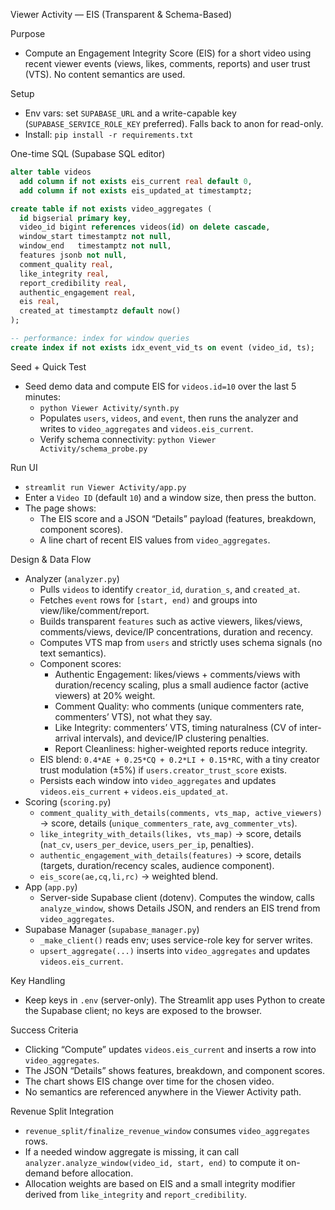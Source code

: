 Viewer Activity — EIS (Transparent & Schema-Based)

Purpose
- Compute an Engagement Integrity Score (EIS) for a short video using recent viewer events (views, likes, comments, reports) and user trust (VTS). No content semantics are used.

Setup
- Env vars: set `SUPABASE_URL` and a write-capable key (`SUPABASE_SERVICE_ROLE_KEY` preferred). Falls back to anon for read-only.
- Install: `pip install -r requirements.txt`

One-time SQL (Supabase SQL editor)
```sql
alter table videos
  add column if not exists eis_current real default 0,
  add column if not exists eis_updated_at timestamptz;

create table if not exists video_aggregates (
  id bigserial primary key,
  video_id bigint references videos(id) on delete cascade,
  window_start timestamptz not null,
  window_end   timestamptz not null,
  features jsonb not null,
  comment_quality real,
  like_integrity real,
  report_credibility real,
  authentic_engagement real,
  eis real,
  created_at timestamptz default now()
);

-- performance: index for window queries
create index if not exists idx_event_vid_ts on event (video_id, ts);
```

Seed + Quick Test
- Seed demo data and compute EIS for `videos.id=10` over the last 5 minutes:
  - `python Viewer Activity/synth.py`
  - Populates `users`, `videos`, and `event`, then runs the analyzer and writes to `video_aggregates` and `videos.eis_current`.
  - Verify schema connectivity: `python Viewer Activity/schema_probe.py`

Run UI
- `streamlit run Viewer Activity/app.py`
- Enter a `Video ID` (default `10`) and a window size, then press the button.
- The page shows:
  - The EIS score and a JSON “Details” payload (features, breakdown, component scores).
  - A line chart of recent EIS values from `video_aggregates`.

Design & Data Flow
- Analyzer (`analyzer.py`)
  - Pulls `videos` to identify `creator_id`, `duration_s`, and `created_at`.
  - Fetches `event` rows for `[start, end)` and groups into view/like/comment/report.
  - Builds transparent `features` such as active viewers, likes/views, comments/views, device/IP concentrations, duration and recency.
  - Computes VTS map from `users` and strictly uses schema signals (no text semantics).
  - Component scores:
    - Authentic Engagement: likes/views + comments/views with duration/recency scaling, plus a small audience factor (active viewers) at 20% weight.
    - Comment Quality: who comments (unique commenters rate, commenters’ VTS), not what they say.
    - Like Integrity: commenters’ VTS, timing naturalness (CV of inter-arrival intervals), and device/IP clustering penalties.
    - Report Cleanliness: higher-weighted reports reduce integrity.
  - EIS blend: `0.4*AE + 0.25*CQ + 0.2*LI + 0.15*RC`, with a tiny creator trust modulation (±5%) if `users.creator_trust_score` exists.
  - Persists each window into `video_aggregates` and updates `videos.eis_current` + `videos.eis_updated_at`.
- Scoring (`scoring.py`)
  - `comment_quality_with_details(comments, vts_map, active_viewers)` → score, details (`unique_commenters_rate`, `avg_commenter_vts`).
  - `like_integrity_with_details(likes, vts_map)` → score, details (`nat_cv`, `users_per_device`, `users_per_ip`, penalties).
  - `authentic_engagement_with_details(features)` → score, details (targets, duration/recency scales, audience component).
  - `eis_score(ae,cq,li,rc)` → weighted blend.
- App (`app.py`)
  - Server-side Supabase client (dotenv). Computes the window, calls `analyze_window`, shows Details JSON, and renders an EIS trend from `video_aggregates`.
- Supabase Manager (`supabase_manager.py`)
  - `_make_client()` reads env; uses service-role key for server writes.
  - `upsert_aggregate(...)` inserts into `video_aggregates` and updates `videos.eis_current`.

Key Handling
- Keep keys in `.env` (server-only). The Streamlit app uses Python to create the Supabase client; no keys are exposed to the browser.

Success Criteria
- Clicking “Compute” updates `videos.eis_current` and inserts a row into `video_aggregates`.
- The JSON “Details” shows features, breakdown, and component scores.
- The chart shows EIS change over time for the chosen video.
- No semantics are referenced anywhere in the Viewer Activity path.

Revenue Split Integration
- `revenue_split/finalize_revenue_window` consumes `video_aggregates` rows.
- If a needed window aggregate is missing, it can call `analyzer.analyze_window(video_id, start, end)` to compute it on-demand before allocation.
- Allocation weights are based on EIS and a small integrity modifier derived from `like_integrity` and `report_credibility`.
